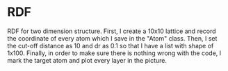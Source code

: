 # RDF
RDF for two dimension structure.
First, I create a 10x10 lattice and record the coordinate of every atom which I save in the "Atom" class. 
Then, I set the cut-off distance as 10 and dr as 0.1 so that I have a list with shape of 1x100.
Finally, in order to make sure there is nothing wrong with the code, I mark the target atom and plot every layer in the picture.
